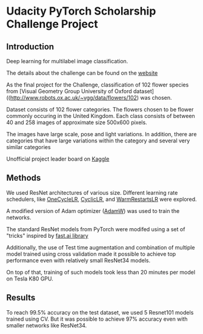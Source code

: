 # Udacity PyTorch Scholarship Challenge Project

## Introduction
Deep learning for multilabel image classification.

The details about the challenge can be found on the
[website](https://sites.google.com/udacity.com/pytorch-scholarship-facebook/phase-1-archived/phase-1-home)

As the final project for the Challenge, classification of 102 flower species from
[Visual Geometry Group University of Oxford dataset]((http://www.robots.ox.ac.uk/~vgg/data/flowers/102)
was chosen.

Dataset consists of 102 flower categories. The flowers chosen to be flower commonly occuring in the United Kingdom. Each class consists of between 40 and 258 images of approximate size 500x600 pixels.

The images have large scale, pose and light variations. In addition, there are categories that have large variations within the category and several very similar categories

Unofficial project leader board on [Kaggle](https://www.kaggle.com/c/oxford-102-flower-pytorch/leaderboard)

## Methods
We used ResNet architectures of various size.
Different learning rate schedulers, like
[OneCycleLR](https://arxiv.org/abs/1803.09820),
[CyclicLR](https://arxiv.org/pdf/1506.01186.pdf), and
[WarmRestartsLR](https://arxiv.org/abs/1608.03983) were explored.

A modified version of Adam optimizer
([AdamW](https://www.fast.ai/2018/07/02/adam-weight-decay/))
was used to train the networks.

The standard ResNet models from PyTorch were modifed using a set of "tricks" inspired by
[fast.ai library](https://github.com/fastai/fastai)

Additionally, the use of Test time augmentation and combination of
multiple model trained using cross validation made it possible
to achieve top performance even with relatively small ResNet34 models.

On top of that, training of such models took less than 20 minutes per model on Tesla K80 GPU.

## Results
To reach 99.5% accuracy on the test dataset, we used 5 Resnet101 models trained using CV.
But it was possible to achieve 97% accuracy even with smaller networks like ResNet34.

